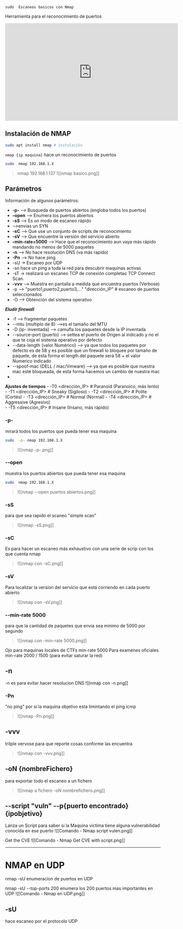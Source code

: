 	sudo  Escaneos basicos con Nmap
Herramienta para el reconocimiento de puertos

<iframe width="560" height="315" src="https://www.youtube.com/embed/XLGrMpbH8GU?si=XjsinX2VwuI0Yg71" title="YouTube video player" frameborder="0" allow="accelerometer; autoplay; clipboard-write; encrypted-media; gyroscope; picture-in-picture; web-share" referrerpolicy="strict-origin-when-cross-origin" allowfullscreen></iframe>

## Instalación de NMAP

```sh fold:"Instalacion de Nmap"
sudo apt install nmap # instalación
```


`nmap {ip maquina}` hace un reconocimiento de puertos

```sh fold:"nmap directo sin parametros"
sudo  nmap 192.168.1.X
```

> nmap 192.168.1.137
> ![[nmap basico.png]]

## Parámetros

Información de algunos parámetros:
- **-p-** –> Busqueda de puertos abiertos (engloba todos los puertos)
- **–open** –> Enumera los puertos abiertos
- **-sS** –> Es un modo de escaneo rápido
- -->envias un SYN
- **-sC** –> Que use un conjunto de scripts de reconocimiento
- **-sV** –> Que encuentre la versión del servicio abierto
- **–min-rate=5000** –> Hace que el reconocimiento aun vaya más rápido mandando no menos de 5000 paquetes
- **-n** –> No hace resolución DNS (va más rapido)
- **-Pn** –> No hace ping
- -sU -> Escaneo por UDP
- -sn hace un ping a toda la red para descubrir maquinas activas
- -sT -> realizará un escaneo TCP de conexión completao TCP Connect Scan.
- **-vvv** –> Muestra en pantalla a medida que encuentra puertos (Verbose)
- -p  --> "puerto1,puerto2,puerto3,..." "dirección_IP" # escaneo de puertos seleccionados
-  -O --> Obtención del sistema operativo

***Eludir firewall***
- -f --> fragmentar paquetes
- --mtu {multiplo de 8} -->es el tamaño del MTU
- -D {ip- inventada} --> camufla los paquetes desde la IP inventada 
- --source-port {puerto} --> settea el puerto de Origen al indicado y no el que te coja el sistema operativo por defecto
- --data-length {valor Numérico} --> ya que todos los paquetes por defecto es de 58 y es posible que un firewall lo bloquee por tamaño de paquete, de esta forma el length del paquete será 58 + el valor Numerico indicado
- --spoof-mac {DELL / mac/Vmware} --> ya que es posible que nuestra mac esté bloqueada, de esta forma hacemos un cambio de nuestra mac
- 
**Ajustes de tiempos**
	-  -T0 <dirección_IP> # Paranoid (Paranoico, más lento) 
	- -T1 <dirección_IP> # Sneaky (Sigiloso) 
	- -T2 <dirección_IP> # Polite (Cortés) 
	- -T3 <dirección_IP> # Normal (Normal) 
	- -T4 <dirección_IP> # Aggressive (Agresivo)  
	- -T5 <dirección_IP> # Insane (Insano, más rápido)


### -p-
mirará todos los puertos que pueda tener  esa maquina 


```sh fold:"nmap para ver los puertos en la máquina"
sudo  -p- nmap 192.168.1.X
```

> ![[nmap -p-.png]]

### --open
 muestra los puertos abiertos que pueda tener esa maquina


```sh fold:"nmap directo sin parametros"
sudo  nmap 192.168.1.X
```
> ![[nmap --open puertos abiertos.png]]

### -sS
para que sea rapido el scaneo "simple scan"
>![[nmap -sS.png]]

### -sC
Es para hacer un escaneo más exhaustivo con una serie de scrip con los que cuenta nmap
>![[nmap con -sC.png]]

### -sV
Para localizar la version del servicio que está corriendo en cada puerto abierto

>![[nmap con -sV.png]]

### --min-rate 5000 

para que la cantidad de paquetes que envia sea minimo de 5000 por segundo
>![[nmap con -min-rate 5000.png]]


Ojo para maquinas locales de CTFs min-rate 5000
Para examenes oficiales min-rate 2000 / 1500  (para evitar saturar la red)

## -n
-n es para evitar hacer resolucion DNS
![[nmap con -n.png]]

### -Pn
 "no ping" por si la maquina objetivo esta limintando el ping icmp
>![[nmap -Pn.png]]

## -vvv 
trilple vervose para que reporte cosas conforme las encuentra
> ![[nmap con -vvv.png]]

## -oN {nombreFichero} 
para exportar todo el escaneo a un fichero
> ![[nmap a fichero -oN nombrefichero.png]]


## --script "vuln" --p{puerto encontrado} {ipobjetivo}
Lanza un Script para saber si la Maquina victima tiene alguna vulnerabilidad conocida en ese puerto
![[Comando - Nmap script vulen.png]]

Get the CVE
![[Comando - Nmap Get CVE with script.png]]



----
# NMAP en UDP

nmap -sU enumeracion de puertos en UDP

nmap -sU --top-ports 200 enumera los 200 puertos mas importantes en UDP
![[Comando - Nmap en UDP.png]]


## -sU
hace escaneo por el protocolo UDP